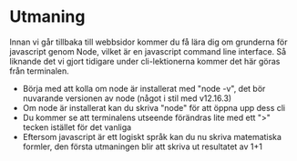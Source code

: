 # Utmaning

Innan vi går tillbaka till webbsidor kommer du få lära dig om grunderna för javascript genom Node, vilket är en javascript command line interface. Så liknande det vi gjort tidigare under cli-lektionerna kommer det här göras från terminalen.

- Börja med att kolla om node är installerat med "node -v", det bör nuvarande versionen av node (något i stil med v12.16.3)
- Om node är installerat kan du skriva "node" för att öppna upp dess cli
- Du kommer se att terminalens utseende förändras lite med ett ">" tecken istället för det vanliga
- Eftersom javascript är ett logiskt språk kan du nu skriva matematiska formler, den första utmaningen blir att skriva ut resultatet av 1+1
